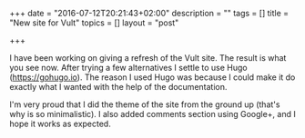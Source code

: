+++
date = "2016-07-12T20:21:43+02:00"
description = ""
tags = []
title = "New site for Vult"
topics = []
layout = "post"

+++

I have been working on giving a refresh of the Vult site. The result is what you see now. After trying a few alternatives I settle to use Hugo (https://gohugo.io). The reason I used Hugo was because I could make it do exactly what I wanted with the help of the documentation.

I'm very proud that I did the theme of the site from the ground up (that's why is so minimalistic). I also added comments section using Google+, and I hope it works as expected.
